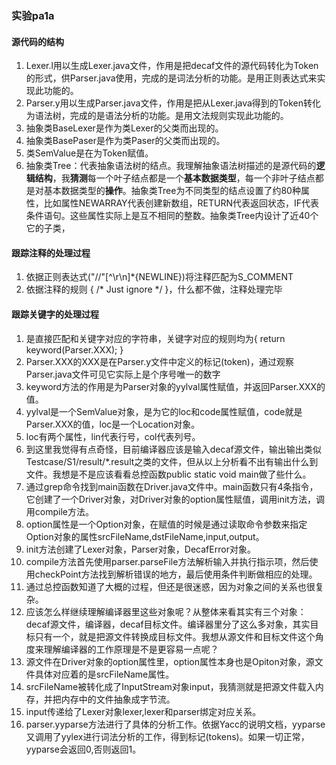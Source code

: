 ### 实验pa1a

#### 源代码的结构

1. Lexer.l用以生成Lexer.java文件，作用是把decaf文件的源代码转化为Token的形式，供Parser.java使用，完成的是词法分析的功能。是用正则表达式来实现此功能的。
2. Parser.y用以生成Parser.java文件，作用是把从Lexer.java得到的Token转化为语法树，完成的是语法分析的功能。是用文法规则实现此功能的。
3. 抽象类BaseLexer是作为类Lexer的父类而出现的。
4. 抽象类BasePaser是作为类Paser的父类而出现的。
5. 类SemValue是在为Token赋值。
6. 抽象类Tree：代表抽象语法树的结点。我理解抽象语法树描述的是源代码的**逻辑结构**，我**猜测**每一个叶子结点都是一个**基本数据类型**，每一个非叶子结点都是对基本数据类型的**操作**。抽象类Tree为不同类型的结点设置了约80种属性，比如属性NEWARRAY代表创建新数组，RETURN代表返回状态，IF代表条件语句。这些属性实际上是互不相同的整数。抽象类Tree内设计了近40个它的子类，

#### 跟踪注释的处理过程
1. 依据正则表达式("//"[^\r\n]*{NEWLINE})将注释匹配为S_COMMENT
2. 依据注释的规则 { /* Just ignore */ }，什么都不做，注释处理完毕

#### 跟踪关键字的处理过程
1. 是直接匹配和关键字对应的字符串，关键字对应的规则均为{ return keyword(Parser.XXX); }
2. Parser.XXX的XXX是在Parser.y文件中定义的标记(token)，通过观察Parser.java文件可见它实际上是个序号唯一的数字
3. keyword方法的作用是为Parser对象的yylval属性赋值，并返回Parser.XXX的值。
4. yylval是一个SemValue对象，是为它的loc和code属性赋值，code就是Parser.XXX的值，loc是一个Location对象。
5. loc有两个属性，lin代表行号，col代表列号。
6. 到这里我觉得有点奇怪，目前编译器应该是输入decaf源文件，输出输出类似Testcase/S1/result/*.result之类的文件，但从以上分析看不出有输出什么到文件。我想是不是应该看看总控函数public static void main做了些什么。
7. 通过grep命令找到main函数在Driver.java文件中。main函数只有4条指令，它创建了一个Driver对象，对Driver对象的option属性赋值，调用init方法，调用compile方法。
8. option属性是一个Option对象，在赋值的时候是通过读取命令参数来指定Option对象的属性srcFileName,dstFileName,input,output。
9. init方法创建了Lexer对象，Parser对象，DecafError对象。
10. compile方法首先使用parser.parseFile方法解析输入并执行指示项，然后使用checkPoint方法找到解析错误的地方，最后使用条件判断做相应的处理。
11. 通过总控函数知道了大概的过程，但还是很迷惑，因为对象之间的关系也很复杂。
12. 应该怎么样继续理解编译器里这些对象呢？从整体来看其实有三个对象：decaf源文件，编译器，decaf目标文件。编译器里分了这么多对象，其实目标只有一个，就是把源文件转换成目标文件。我想从源文件和目标文件这个角度来理解编译器的工作原理是不是更容易一点呢？
13. 源文件在Driver对象的option属性里，option属性本身也是Opiton对象，源文件具体对应着的是srcFileName属性。
14. srcFileName被转化成了InputStream对象input，我猜测就是把源文件载入内存，并把内存中的文件抽象成字节流。
15. input传递给了Lexer对象lexer,lexer和parser绑定对应关系。
16. parser.yyparse方法进行了具体的分析工作。依据Yacc的说明文档，yyparse又调用了yylex进行词法分析的工作，得到标记(tokens)。如果一切正常，yyparse会返回0,否则返回1。







































